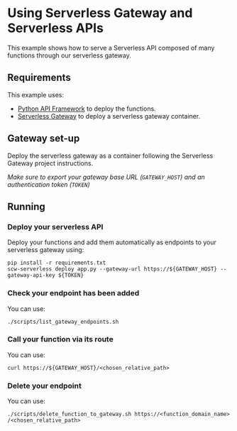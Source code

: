 # Using Serverless Gateway and Serverless APIs

This example shows how to serve a Serverless API composed of many functions through our serverless gateway.

## Requirements

This example uses:
* [Python API Framework](https://github.com/scaleway/serverless-api-project) to deploy the functions.
* [Serverless Gateway](https://github.com/scaleway/serverless-gateway) to deploy a serverless gateway container.

## Gateway set-up

Deploy the serverless gateway as a container following the Serverless Gateway project instructions.

*Make sure to export your gateway base URL (`GATEWAY_HOST`) and an authentication token (`TOKEN`)*

## Running 

### Deploy your serverless API

Deploy your functions and add them automatically as endpoints to your serverless gateway using:

```
pip install -r requirements.txt
scw-serverless deploy app.py --gateway-url https://${GATEWAY_HOST} --gateway-api-key ${TOKEN}
```

### Check your endpoint has been added

You can use:
```
./scripts/list_gateway_endpoints.sh
```

### Call your function via its route

You can use:
```
curl https://${GATEWAY_HOST}/<chosen_relative_path>
```

### Delete your endpoint

You can use:
```
./scripts/delete_function_to_gateway.sh https://<function_domain_name> /<chosen_relative_path>
```

